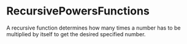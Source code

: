 # RecursivePowersFunctions
A recursive function determines how many times a number has to be multiplied by itself to get the desired specified number.

